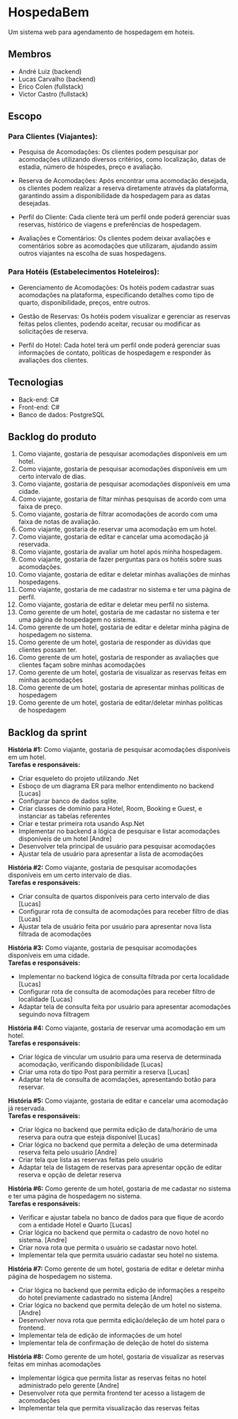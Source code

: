 
# HospedaBem

Um sistema web para agendamento de hospedagem em hoteis.

## Membros

- André Luiz (backend)
- Lucas Carvalho (backend)
- Erico Colen (fullstack)
- Victor Castro (fullstack)

## Escopo

### Para Clientes (Viajantes):

- Pesquisa de Acomodações: Os clientes podem pesquisar por acomodações utilizando diversos critérios, como localização, datas de estadia, número de hóspedes,  preço e avaliação.

- Reserva de Acomodações: Após encontrar uma acomodação desejada, os clientes podem realizar a reserva diretamente através da plataforma, garantindo assim a disponibilidade da hospedagem para as datas desejadas.

- Perfil do Cliente: Cada cliente terá um perfil onde poderá gerenciar suas reservas, histórico de viagens e preferências de hospedagem.

- Avaliações e Comentários: Os clientes podem deixar avaliações e comentários sobre as acomodações que utilizaram, ajudando assim outros viajantes na escolha de suas hospedagens.


### Para Hotéis (Estabelecimentos Hoteleiros):

- Gerenciamento de Acomodações: Os hotéis podem cadastrar suas acomodações na plataforma, especificando detalhes como tipo de quarto, disponibilidade, preços, entre outros.

- Gestão de Reservas: Os hotéis podem visualizar e gerenciar as reservas feitas pelos clientes, podendo aceitar, recusar ou modificar as solicitações de reserva.

- Perfil do Hotel: Cada hotel terá um perfil onde poderá gerenciar suas informações de contato, políticas de hospedagem e responder às avaliações dos clientes.

## Tecnologias

- Back-end: C#
- Front-end: C#
- Banco de dados: PostgreSQL

## Backlog do produto
1. Como viajante, gostaria de pesquisar acomodações disponíveis em um hotel.
2. Como viajante, gostaria de pesquisar acomodações disponíveis em um certo intervalo de dias.
3. Como viajante, gostaria de pesquisar acomodações disponíveis em uma cidade.
3. Como viajante, gostaria de filtar minhas pesquisas de acordo com uma faixa de preço.
4. Como viajante, gostaria de filtrar acomodações de acordo com uma faixa de notas de avaliação.
5. Como viajante, gostaria de reservar uma acomodação em um hotel.
6. Como viajante, gostaria de editar e cancelar uma acomodação já reservada.
7. Como viajante, gostaria de avaliar um hotel após minha hospedagem.
8. Como viajante, gostaria de fazer perguntas para os hotéis sobre suas acomodações.
8. Como viajante, gostaria de editar e deletar minhas avaliações de minhas hospedagens.
9. Como viajante, gostaria de me cadastrar no sistema e ter uma página de perfil.
10. Como viajante, gostaria de editar e deletar meu perfil no sistema.
11. Como gerente de um hotel, gostaria de me cadastar no sistema e ter uma página de hospedagem no sistema.
12. Como gerente de um hotel, gostaria de editar e deletar minha página de hospedagem no sistema.
13. Como gerente de um hotel, gostaria de responder as dúvidas que clientes possam ter.
14. Como gerente de um hotel, gostaria de responder as avaliações que clientes façam sobre minhas acomodações
15. Como gerente de um hotel, gostaria de visualizar as reservas feitas em minhas acomodações
16. Como gerente de um hotel, gostaria de apresentar minhas políticas de hospedagem
17. Como gerente de um hotel, gostaria de editar/deletar minhas políticas de hospedagem

## Backlog da sprint

**História #1:** Como viajante, gostaria de pesquisar acomodações disponíveis em um hotel. <br>
**Tarefas e responsáveis:**
- Criar esqueleto do projeto utilizando .Net
- Esboço de um diagrama ER para melhor entendimento no backend [Lucas]
- Configurar banco de dados sqlite.
- Criar classes de domínio para Hotel, Room, Booking e Guest, e instanciar as tabelas referentes
- Criar e testar primeira rota usando Asp.Net
- Implementar no backend a lógica de pesquisar e listar acomodações disponíveis de um hotel [Andre]
- Desenvolver tela principal de usuário para pesquisar acomodações
- Ajustar tela de usuário para apresentar a lista de acomodações

**História #2:** Como viajante, gostaria de pesquisar acomodações disponíveis em um certo intervalo de dias. <br>
**Tarefas e responsáveis:**
- Criar consulta de quartos disponíveis para certo intervalo de dias [Lucas]
- Configurar rota de consulta de acomodações para receber filtro de dias [Lucas]
- Ajustar tela de usuário feita por usuário para apresentar nova lista filtrada de acomodações
  
**História #3:** Como viajante, gostaria de pesquisar acomodações disponíveis em uma cidade. <br>
**Tarefas e responsáveis:**
- Implementar no backend lógica de consulta filtrada por certa localidade [Lucas]
- Configurar rota de consulta de acomodações para receber filtro de localidade [Lucas]
- Adaptar tela de consulta feita por usuário para apresentar acomodações seguindo nova filtragem

**História #4:** Como viajante, gostaria de reservar uma acomodação em um hotel. <br>
**Tarefas e responsáveis:**
- Criar lógica de vincular um usuário para uma reserva de determinada acomodação, verificando disponibilidade [Lucas]
- Criar uma rota do tipo Post para permitir a reserva [Lucas]
- Adaptar tela de consulta de acomdações, apresentando botão para reservar.

**História #5:** Como viajante, gostaria de editar e cancelar uma acomodação já reservada. <br>
**Tarefas e responsáveis:**
- Criar lógica no backend que permita edição de data/horário de uma reserva para outra que esteja disponível [Lucas]
- Criar lógica no backend que permita a deleção de uma determinada reserva feita pelo usuário [Andre]
- Criar tela que lista as reservas feitas pelo usuário
- Adaptar tela de listagem de reservas para apresentar opção de editar reserva e opção de deletar reserva

**História #6:** Como gerente de um hotel, gostaria de me cadastar no sistema e ter uma página de hospedagem no sistema. <br>
**Tarefas e responsáveis:**
- Verificar e ajustar tabela no banco de dados para que fique de acordo com a entidade Hotel e Quarto [Lucas]
- Criar lógica no backend que permita o cadastro de novo hotel no sistema. [Andre]
- Criar nova rota que permita o usuário se cadastar novo hotel.
- Implementar tela que permita usuário cadastar seu hotel no sistema.

**História #7:** Como gerente de um hotel, gostaria de editar e deletar minha página de hospedagem no sistema. <br>
- Criar lógica no backend que permita edição de informações a respeito do hotel previamente cadastrado no sistema [Andre]
- Criar lógica no backend que permita deleção de um hotel no sistema. [Andre]
- Desenvolver nova rota que permita edição/deleção de um hotel para o frontend.
- Implementar tela de edição de informações de um hotel
- Implementar tela de confirmação de deleção de hotel do sistema

**História #8:** Como gerente de um hotel, gostaria de visualizar as reservas feitas em minhas acomodações <br>
- Implementar lógica que permita listar as reservas feitas no hotel administrado pelo gerente [Andre]
- Desenvolver rota que permita frontend ter acesso a listagem de acomodações
- Implementar tela que permita visualização das reservas feitas
  
  
